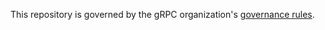 This repository is governed by the gRPC organization's [governance rules](https://github.com/grpc/grpc-community/blob/master/governance.md).
